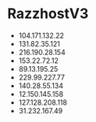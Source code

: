 # RazzhostV3

- 104.171.132.22
- 131.82.35.121
- 216.190.28.154
- 153.22.72.12
- 89.13.195.25
- 229.99.227.77
- 140.28.55.134
- 12.150.145.158
- 127.128.208.118
- 31.232.167.49

